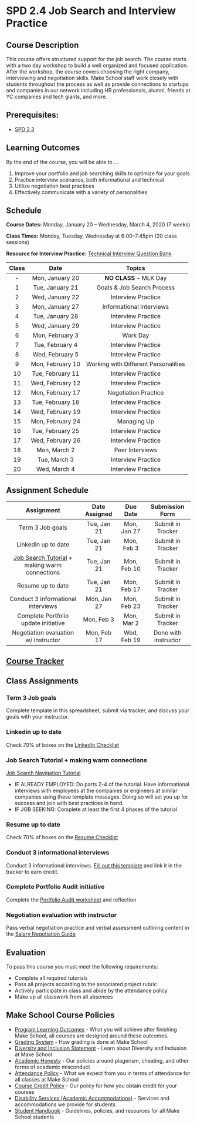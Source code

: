# SPD 2.4 Job Search and Interview Practice

## Course Description

This course offers structured support for the job search. The course starts with a two day workshop to build a well organized and focused application. After the workshop, the course covers choosing the right company, interviewing and negotiation skills. Make School staff work closely with students throughout the process as well as provide connections to startups and companies in our network including HR professionals, alumni, friends at YC companies and tech giants, and more.

## Prerequisites:  

- [SPD 2.3](https://github.com/Make-School-Courses/SPD-2.3-Onboarding)

## Learning Outcomes

By the end of the course, you will be able to ...

1. Improve your portfolio and job searching skills to optimize for your goals
1. Practice interview scenarios, both informational and technical
1. Utilize negotiation best practices
1. Effectively communicate with a variety of personalities

## Schedule

**Course Dates:** Monday, January 20 – Wednesday, March 4, 2020 (7 weeks)

**Class Times:** Monday, Tuesday, Wednesday at 6:00–7:45pm (20 class sessions)

**Resource for Interview Practice:** [Technical Interview Question Bank](https://docs.google.com/document/d/1d08CZ4lk3lLPu0HwXvmYLLKBWCnwD4qhSvrrJ1e7TOE/edit)

| Class |          Date          |                 Topics                  |
|:-----:|:----------------------:|:---------------------------------------:|
|  - |  Mon, January 20               | **NO CLASS** - MLK Day |
|  1 |  Tue, January 21               | Goals & Job Search Process |
|  2 |  Wed, January 22               | Interview Practice |
|  3 |  Mon, January 27               | Informational Interviews |
|  4 |  Tue, January 28               | Interview Practice |
|  5 |  Wed, January 29               | Interview Practice |
|  6 |  Mon, February 3               | Work Day |
|  7 |  Tue, February 4               | Interview Practice |
|  8 |  Wed, February 5               | Interview Practice |
|  9 |  Mon, February 10              | Working with Different Personalities |
| 10 |  Tue, February 11              | Interview Practice |
| 11 |  Wed, February 12              | Interview Practice |
| 12 |  Mon, February 17              | Negotiation Practice |
| 13 |  Tue, February 18              | Interview Practice |
| 14 |  Wed, February 19              | Interview Practice |
| 15 |  Mon, February 24              | Managing Up|  
| 16 |  Tue, February 25              | Interview Practice|  
| 17 |  Wed, February 26              | Interview Practice|
| 18 |  Mon, March 2                  | Peer Interviews |
| 19 |  Tue, March 3                  | Interview Practice |
| 20 |  Wed, March 4                  | Interview Practice |

## Assignment Schedule 

|                        Assignment                         | Date Assigned |   Due Date   |            Submission Form           |
|:---------------------------------------------------------:|:-------------:|:------------:|:------------------------------------:|
| Term 3 Job goals                                          |  Tue, Jan 21  |  Mon, Jan 27 | Submit in Tracker  |
| Linkedin up to date                                       |  Tue, Jan 21  |  Mon, Feb 3  | Submit in Tracker  |
| [Job Search Tutorial] + making warm connections           |  Tue, Jan 21  |  Mon, Feb 10 | Submit in Tracker  |
| Resume up to date                                         |  Tue, Jan 21  |  Mon, Feb 17  | Submit in Tracker  |
| Conduct 3 informational interviews                        |  Mon, Jan 27  |  Mon, Feb 23 | Submit in Tracker  |
| Complete Portfolio update initiative                      |  Mon, Feb 3   |  Mon, Mar 2  | Submit in Tracker  |
| Negotiation evaluation w/ instructor                      |  Mon, Feb 17  |  Wed, Feb 19  | Done with instructor  |


[Job Search Tutorial]:https://docs.google.com/document/d/1KRClrwi49Ru8S8eQF0-VWb6dO82N-Nx0E4uUVw_xlI0/edit#

## [Course Tracker](https://docs.google.com/spreadsheets/d/1sEJrAPmcpJd0u9OZWEEiPP08kjKdebWKdvdMaOqHE68/edit#gid=136456159)

## Class Assignments

### Term 3 Job goals

Complete template in this spreadsheet, submit via tracker, and discuss your goals with your instructor.

### Linkedin up to date

Check 70% of boxes on the [LinkedIn Checklist](https://docs.google.com/document/d/1FD52I6tKofC1zpZyLWmX1BCQw5WDPkmzimvDSK_E_nM/edit#heading=h.gmdd0wc8bgfn)

### Job Search Tutorial + making warm connections

[Job Search Navigation Tutorial](https://docs.google.com/document/d/1KRClrwi49Ru8S8eQF0-VWb6dO82N-Nx0E4uUVw_xlI0/edit#)
- IF ALREADY EMPLOYED: Do parts 2-4 of the tutorial. Have informational interviews with employees at the companies or engineers at similar companies using these template messages. Doing so will set you up for success and join with best practices in hand.
- IF JOB SEEKING: Complete at least the first 4 phases of the tutorial


### Resume up to date

Check 70% of boxes on the [Resume Checklist](https://docs.google.com/document/d/1FD52I6tKofC1zpZyLWmX1BCQw5WDPkmzimvDSK_E_nM/edit#heading=h.9dw8bx66eg63)

### Conduct 3 informational interviews

Conduct 3 informational interviews. [Fill out this template](https://docs.google.com/document/d/1yIf3iYjZ-p1iTdmT_GrRQMecIofhX4t-rjmKTYbNzOY/edit) and link it in the tracker to earn credit.

### Complete Portfolio Audit initiative

Complete the [Portfolio Audit worksheet](https://docs.google.com/document/d/1xSzvTz8118R2uRnULE80IAy7qv54gQO-T4JUIqw1MUg/edit#) and reflection

### Negotiation evaluation with instructor

Pass verbal negotiation practice and verbal assessment outlining content in the [Salary Negotiation Guide](https://docs.google.com/document/d/12oqw1tXTSw5FJduDT8Q46WYW7dGp5Dp39QKK-xuYGR4/edit#)

## Evaluation
To pass this course you must meet the following requirements:

- Complete all required tutorials 
- Pass all projects according to the associated project rubric
- Actively participate in class and abide by the attendance policy
- Make up all classwork from all absences

## Make School Course Policies

- [Program Learning Outcomes](https://make.sc/program-learning-outcomes) - What you will achieve after finishing Make School, all courses are designed around these outcomes.
- [Grading System](https://make.sc/grading-system) - How grading is done at Make School
- [Diversity and Inclusion Statement](https://make.sc/diversity-and-inclusion-statement) - Learn about Diversity and Inclusion at Make School
- [Academic Honesty](https://make.sc/academic-honesty-policy) - Our policies around plagerism, cheating, and other forms of academic misconduct 
- [Attendance Policy](https://make.sc/attendance-policy) - What we expect from you in terms of attendance for all classes at Make School
- [Course Credit Policy](https://make.sc/course-credit-policy) - Our policy for how you obtain credit for your courses
- [Disability Services (Academic Accommodations)](https://make.sc/disability-services) - Services and accommodations we provide for students
- [Student Handbook](https://make.sc/student-handbook) - Guidelines, policies, and resources for all Make School students

